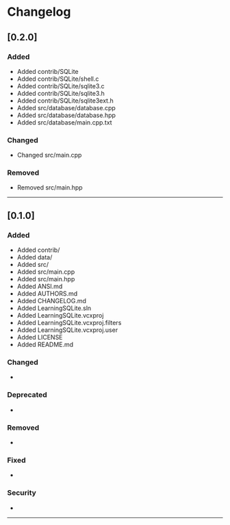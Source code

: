 # Changelog

## [0.2.0]

### Added
* Added contrib/SQLite
* Added contrib/SQLite/shell.c
* Added contrib/SQLite/sqlite3.c
* Added contrib/SQLite/sqlite3.h
* Added contrib/SQLite/sqlite3ext.h
* Added src/database/database.cpp
* Added src/database/database.hpp
* Added src/database/main.cpp.txt

### Changed
* Changed src/main.cpp

### Removed
* Removed src/main.hpp

-------------------------------------------------------------------------------------------------------------

## [0.1.0]

### Added
* Added contrib/
* Added data/
* Added src/
* Added src/main.cpp
* Added src/main.hpp
* Added ANSI.md
* Added AUTHORS.md
* Added CHANGELOG.md
* Added LearningSQLite.sln
* Added LearningSQLite.vcxproj
* Added LearningSQLite.vcxproj.filters
* Added LearningSQLite.vcxproj.user
* Added LICENSE
* Added README.md

### Changed
*

### Deprecated
*

### Removed
*

### Fixed
*

### Security
*

-------------------------------------------------------------------------------------------------------------